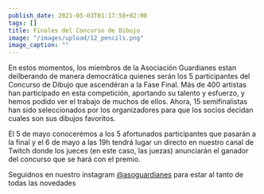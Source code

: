 ```yaml
---
publish_date: 2021-05-03T01:17:58+02:00
tags: []
title: Finales del Concurso de Dibujo
image: "/images/upload/12_pencils.png"
image_caption: ""
---
```


En estos momentos, los miembros de la Asociación Guardianes estan deilberando de manera democrática quienes serán los 5 participantes del Concurso de Dibujo que ascendéran a la Fase Final. Más de 400 artistas han participado en esta competición, aportando su talento y esfuerzo, y hemos podido ver el trabajo de muchos de ellos. Ahora, 15 semifinalistas han sido seleccionados por los organizadores para que los socios decidan cuales son sus dibujos favoritos.

El 5 de mayo conocerémos a los 5 afortunados participantes que pasarán a la final y el 6 de mayo a las 19h tendrá lugar un directo en nuestro canal de Twitch donde los jueces (en este caso, las juezas) anunciarán el ganador del concurso que se hará con el premio.

Seguidnos en nuestro instagram [@asoguardianes](https://instagram.com/asoguardianes) para estar al tanto de todas las novedades
